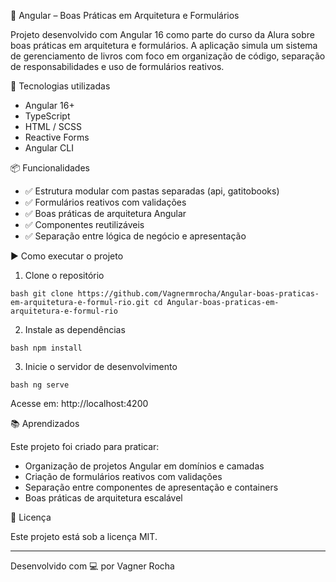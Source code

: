 
🧱 Angular – Boas Práticas em Arquitetura e Formulários

Projeto desenvolvido com Angular 16 como parte do curso da Alura sobre boas práticas em arquitetura e formulários. A aplicação simula um sistema de gerenciamento de livros com foco em organização de código, separação de responsabilidades e uso de formulários reativos.

🚀 Tecnologias utilizadas

- Angular 16+
- TypeScript
- HTML / SCSS
- Reactive Forms
- Angular CLI

📦 Funcionalidades

- ✅ Estrutura modular com pastas separadas (api, gatitobooks)
- ✅ Formulários reativos com validações
- ✅ Boas práticas de arquitetura Angular
- ✅ Componentes reutilizáveis
- ✅ Separação entre lógica de negócio e apresentação

▶️ Como executar o projeto

1. Clone o repositório

`bash
git clone https://github.com/Vagnermrocha/Angular-boas-praticas-em-arquitetura-e-formul-rio.git
cd Angular-boas-praticas-em-arquitetura-e-formul-rio
`

2. Instale as dependências

`bash
npm install
`

3. Inicie o servidor de desenvolvimento

`bash
ng serve
`

Acesse em: http://localhost:4200

📚 Aprendizados

Este projeto foi criado para praticar:
- Organização de projetos Angular em domínios e camadas
- Criação de formulários reativos com validações
- Separação entre componentes de apresentação e containers
- Boas práticas de arquitetura escalável

📄 Licença

Este projeto está sob a licença MIT.

---

Desenvolvido com 💻 por Vagner Rocha